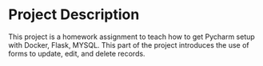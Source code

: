 # Project Description
This project is a homework assignment to teach how to get Pycharm setup with Docker, Flask, MYSQL.  This part of the project introduces the use of forms to update, edit, and delete records.